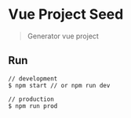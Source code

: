 # Vue Project Seed
> Generator vue project

## Run
```
// development
$ npm start // or npm run dev

// production
$ npm run prod
```
